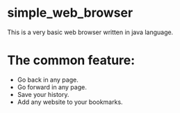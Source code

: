 # simple_web_browser
This is a very basic web browser written in java language.

# The common feature:
* Go back in any page.
* Go forward in any page.
* Save your history.
* Add any website to your bookmarks.
